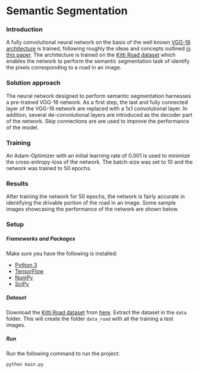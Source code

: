 # Semantic Segmentation
### Introduction
A fully convolutional neural network on the basis of the well known [VGG-16 architecture](https://arxiv.org/pdf/1409.1556.pdf) is trained, following roughly the ideas and concepts outlined [in this paper](https://arxiv.org/pdf/1605.06211v1.pdf).
The architecture is trained on the [Kitti Road dataset](http://www.cvlibs.net/datasets/kitti/eval_road.php) which enables the network to perform the semantic segmentation task of identify the pixels corresponding to a road in an image.

### Solution approach
The neural network designed to perform semantic segmentation harnesses a pre-trained VGG-16 network. As a first step, the last and fully connected layer of the VGG-16 network are replaced with a 1x1 convolutional layer. In addition, several de-convolutional layers are introduced as the decoder part of the network.
Skip connections are are used to improve the performance of the model.

### Training
An Adam-Optimizer with an initial learning rate of 0.001 is used to minimize the cross-entropy-loss of the network.
The batch-size was set to 10 and the network was trained to 50 epochs.

### Results
After training the network for 50 epochs, the network is fairly accurate in identifying the drivable portion of the road in an image. Some sample images showcasing the performance of the network are shown below.

### Setup
##### Frameworks and Packages
Make sure you have the following is installed:
 - [Python 3](https://www.python.org/)
 - [TensorFlow](https://www.tensorflow.org/)
 - [NumPy](http://www.numpy.org/)
 - [SciPy](https://www.scipy.org/)

##### Dataset
Download the [Kitti Road dataset](http://www.cvlibs.net/datasets/kitti/eval_road.php) from [here](http://www.cvlibs.net/download.php?file=data_road.zip).  Extract the dataset in the `data` folder.  This will create the folder `data_road` with all the training a test images.

##### Run
Run the following command to run the project:
```
python main.py
```
